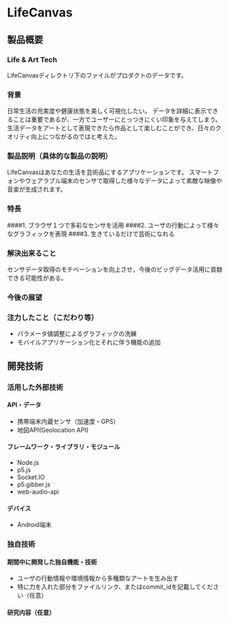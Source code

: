 # LifeCanvas
## 製品概要
### Life & Art Tech
LifeCanvasディレクトリ下のファイルがプロダクトのデータです。

### 背景
日常生活の充実度や健康状態を美しく可視化したい。
データを詳細に表示できることは重要であるが、一方でユーザーにとっつきにくい印象を与えてしまう。
生活データをアートとして表現できたら作品として楽しむことができ、日々のクオリティ向上につながるのではと考えた。

### 製品説明（具体的な製品の説明）
LifeCanvasはあなたの生活を芸術品にするアプリケーションです。
スマートフォンやウェアラブル端末のセンサで取得した様々なデータによって素敵な映像や音楽が生成されます。

### 特長
####1. ブラウザ１つで多彩なセンサを活用
####2. ユーザの行動によって様々なグラフィックを表現
####3. 生きているだけで芸術になれる

### 解決出来ること
センサデータ取得のモチベーションを向上させ，今後のビッグデータ活用に貢献できる可能性がある。

### 今後の展望
### 注力したこと（こだわり等）
* パラメータ値調整によるグラフィックの洗練
* モバイルアプリケーション化とそれに伴う機能の追加

## 開発技術
### 活用した外部技術
#### API・データ
* 携帯端末内蔵センサ（加速度・GPS）
* 地図API(Geolocation API)

#### フレームワーク・ライブラリ・モジュール
* Node.js
* p5.js
* Socket.IO
* p5.gibber.js
* web-audio-api

#### デバイス
* Android端末

### 独自技術
#### 期間中に開発した独自機能・技術
* ユーザの行動情報や環境情報から多種類なアートを生み出す
* 特に力を入れた部分をファイルリンク、またはcommit_idを記載してください（任意）

#### 研究内容（任意）
<!-- * もし、製品に研究内容を用いた場合は、研究内容の詳細及び具体的な活用法について、こちらに記載をしてください。 -->
